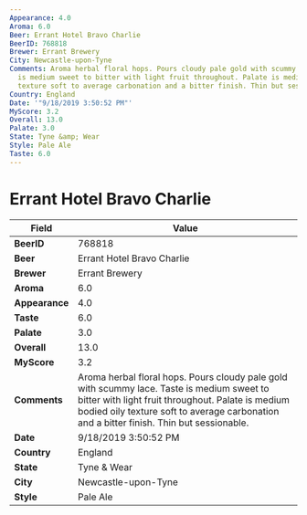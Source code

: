 ```yaml
---
Appearance: 4.0
Aroma: 6.0
Beer: Errant Hotel Bravo Charlie
BeerID: 768818
Brewer: Errant Brewery
City: Newcastle-upon-Tyne
Comments: Aroma herbal floral hops. Pours cloudy pale gold with scummy lace. Taste
  is medium sweet to bitter with light fruit throughout. Palate is medium bodied oily
  texture soft to average carbonation and a bitter finish. Thin but sessionable.
Country: England
Date: '"9/18/2019 3:50:52 PM"'
MyScore: 3.2
Overall: 13.0
Palate: 3.0
State: Tyne &amp; Wear
Style: Pale Ale
Taste: 6.0
---
```


# Errant Hotel Bravo Charlie

| Field         | Value |
|---------------|-------|
| **BeerID** | 768818 |
| **Beer** | Errant Hotel Bravo Charlie |
| **Brewer** | Errant Brewery |
| **Aroma** | 6.0 |
| **Appearance** | 4.0 |
| **Taste** | 6.0 |
| **Palate** | 3.0 |
| **Overall** | 13.0 |
| **MyScore** | 3.2 |
| **Comments** | Aroma herbal floral hops. Pours cloudy pale gold with scummy lace. Taste is medium sweet to bitter with light fruit throughout. Palate is medium bodied oily texture soft to average carbonation and a bitter finish. Thin but sessionable. |
| **Date** | 9/18/2019 3:50:52 PM |
| **Country** | England |
| **State** | Tyne &amp; Wear |
| **City** | Newcastle-upon-Tyne |
| **Style** | Pale Ale |
